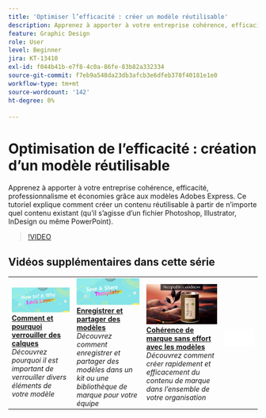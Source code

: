 ```yaml
---
title: 'Optimiser l’efficacité : créer un modèle réutilisable'
description: Apprenez à apporter à votre entreprise cohérence, efficacité, professionnalisme et économies grâce aux modèles Adobes Express
feature: Graphic Design
role: User
level: Beginner
jira: KT-13410
exl-id: f044b41b-e7f8-4c0a-86fe-83b82a332334
source-git-commit: f7eb9a548da23db3afcb3e6dfeb378f40181e1e0
workflow-type: tm+mt
source-wordcount: '142'
ht-degree: 0%

---
```


# Optimisation de l’efficacité : création d’un modèle réutilisable

Apprenez à apporter à votre entreprise cohérence, efficacité, professionnalisme et économies grâce aux modèles Adobes Express. Ce tutoriel explique comment créer un contenu réutilisable à partir de n’importe quel contenu existant (qu’il s’agisse d’un fichier Photoshop, Illustrator, InDesign ou même PowerPoint).

>[!VIDEO](https://video.tv.adobe.com/v/3433966?quality=12&learn=on&hidetitle=true&captions=fre_fr)

## Vidéos supplémentaires dans cette série

<table style="table-layout:fixed">
<tr>
    <td>
        <a href="lock-layers.md">
            <img alt="Comment et pourquoi verrouiller des calques" src="assets/lock-layers.png" />
        </a>
        <div>
            <a href="lock-layers.md"><strong>Comment et pourquoi verrouiller des calques</strong></a>
            </div>
            <em>Découvrez pourquoi il est important de verrouiller divers éléments de votre modèle</em>
            <br>
    </td>
    <td>
         <a href="share-templates.md">
            <img alt="Enregistrer et partager des modèles" src="assets/share-templates.png" />
         </a>
         <div>
         <a href="share-templates.md"><strong>Enregistrer et partager des modèles</strong></a>
         </div>
         <em>Découvrez comment enregistrer et partager des modèles dans un kit ou une bibliothèque de marque pour votre équipe</em>
         <br>
   </td>
   <td>
         <a href="use-templates.md">
            <img alt="Cohérence de marque sans effort avec les modèles" src="assets/use-templates.png" />
         </a>
         <div>
         <a href="use-templates.md"><strong>Cohérence de marque sans effort avec les modèles</strong></a>
         </div>
         <em>Découvrez comment créer rapidement et efficacement du contenu de marque dans l’ensemble de votre organisation</em>
         <br>
   </td>
    <td>
      <img alt="Espaceur" src="../assets/Whitespacer.png" />
      <div>
      <br>
    </td>
</tr>
</table>

